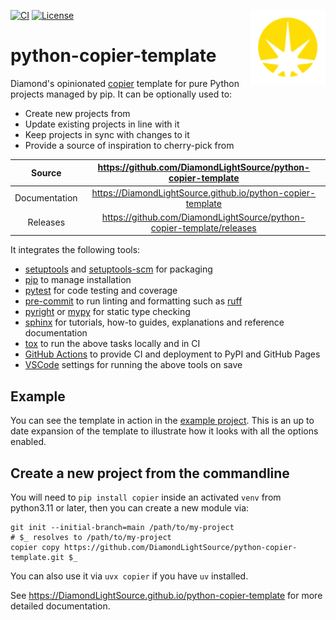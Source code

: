 <img src="https://raw.githubusercontent.com/DiamondLightSource/python-copier-template/main/docs/images/dls-logo.svg"
     style="background: none" width="120px" height="120px" align="right">

[![CI](https://github.com/DiamondLightSource/python-copier-template/actions/workflows/ci.yml/badge.svg)](https://github.com/DiamondLightSource/python-copier-template/actions/workflows/ci.yml)
[![License](https://img.shields.io/badge/License-Apache%202.0-blue.svg)](https://www.apache.org/licenses/LICENSE-2.0)

# python-copier-template

Diamond's opinionated [copier](https://copier.readthedocs.io) template for pure Python projects managed by pip. It can be optionally used to:

- Create new projects from
- Update existing projects in line with it
- Keep projects in sync with changes to it
- Provide a source of inspiration to cherry-pick from

Source          | <https://github.com/DiamondLightSource/python-copier-template>
:---:           | :---:
Documentation   | <https://DiamondLightSource.github.io/python-copier-template>
Releases        | <https://github.com/DiamondLightSource/python-copier-template/releases>

It integrates the following tools:

- [setuptools](https://setuptools.pypa.io) and [setuptools-scm](https://setuptools-scm.readthedocs.io) for packaging
- [pip](https://pip.pypa.io) to manage installation
- [pytest](https://docs.pytest.org) for code testing and coverage
- [pre-commit](https://pre-commit.com) to run linting and formatting such as [ruff](https://docs.astral.sh/ruff)
- [pyright](https://microsoft.github.io/pyright) or [mypy](https://www.mypy-lang.org) for static type checking
- [sphinx](https://www.sphinx-doc.org) for tutorials, how-to guides, explanations and reference documentation
- [tox](https://tox.wiki) to run the above tasks locally and in CI
- [GitHub Actions](https://docs.github.com/en/actions) to provide CI and deployment to PyPI and GitHub Pages
- [VSCode](https://code.visualstudio.com/docs) settings for running the above tools on save

## Example

You can see the template in action in the [example project](https://github.com/DiamondLightSource/python-copier-template-example). This is an up to date expansion of the template to illustrate how it looks with all the options enabled.

## Create a new project from the commandline

You will need to `pip install copier` inside an activated `venv` from python3.11 or later, then you can create a new module via:

```
git init --initial-branch=main /path/to/my-project
# $_ resolves to /path/to/my-project
copier copy https://github.com/DiamondLightSource/python-copier-template.git $_
```

You can also use it via `uvx copier` if you have `uv` installed.

<!-- README only content. Anything below this line won't be included in index.md -->

See https://DiamondLightSource.github.io/python-copier-template for more detailed documentation.
